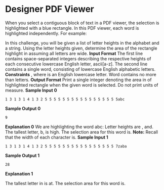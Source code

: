 # Designer PDF Viewer

When you select a contiguous block of text in a PDF viewer, the selection is highlighted with a blue
rectangle. In this PDF viewer, each word is highlighted independently. For example:

In this challenge, you will be given a list of letter heights in the alphabet and a string. Using the letter
heights given, determine the area of the rectangle highlight in assuming all letters are wide.
**Input Format**
The first line contains space-separated integers describing the respective heights of each consecutive
lowercase English letter, ascii[a-z].
The second line contains a single word, consisting of lowercase English alphabetic letters.
**Constraints**
, where is an English lowercase letter.
Word contains no more than letters.
**Output Format**
Print a single integer denoting the area in of highlighted rectangle when the given word is selected.
Do not print units of measure.
**Sample Input 0**

```
1 3 1 3 1 4 1 3 2 5 5 5 5 5 5 5 5 5 5 5 5 5 5 5 5 5abc
```
**Sample Output 0**

```
9
```
**Explanation 0**
We are highlighting the word abc:
Letter heights are , and. The tallest letter, b, is high. The selection area for this
word is.
**Note:** Recall that the width of each character is.
**Sample Input 1**

```
1 3 1 3 1 4 1 3 2 5 5 5 5 5 5 5 5 5 5 5 5 5 5 5 5 7zaba
```
**Sample Output 1**

```
28
```
**Explanation 1**


The tallest letter in is at. The selection area for this word is.


